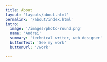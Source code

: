 ```yaml
---
title: About
layout: 'layouts/about.html'
permalink: '/about/index.html'
intro: 
  image: '/images/photo-round.png'
  name: 'Andrei'
  summary: 'technical writer, web designer'
  buttonText: 'See my work'
  buttonUrl: '/work'

---
```

